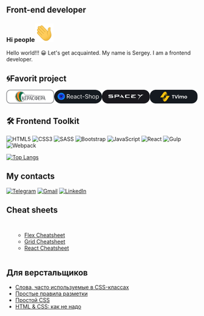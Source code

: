 ## Front-end developer

### Hi people<img src="img/hello.gif" width="50px" style="max-width:50%;">

<p>Hello world!!! 😀 Let's get acquainted. My name is Sergey.
I am a frontend developer.
</p>

<h2>🌀Favorit project</h2>

<div style="display: flex;" >
<a href= "https://kerasfera.ru/"><img src="img/kerasfera.svg"></a>
<a href= "https://sergeyshurkhovetckii.github.io/React-shop/"><img src="img/React-shop.svg"></a>
<a href= "https://sergeyshurkhovetckii.github.io/Space.github.io/"><img src="img/space..svg"></a>
<a href= "https://sergeyshurkhovetckii.github.io/Movies.github.io/"><img src="img/Tvimo.svg"></a>

</div>

<h2>🛠 Frontend Toolkit </h2>

![HTML5](https://img.shields.io/badge/html5-%23E34F26.svg?style=for-the-badge&logo=html5&logoColor=white)
![CSS3](https://img.shields.io/badge/css3-%231572B6.svg?style=for-the-badge&logo=css3&logoColor=white)
![SASS](https://img.shields.io/badge/SASS-hotpink.svg?style=for-the-badge&logo=SASS&logoColor=white)
![Bootstrap](https://img.shields.io/badge/bootstrap-%23563D7C.svg?style=for-the-badge&logo=bootstrap&logoColor=white)
![JavaScript](https://img.shields.io/badge/javascript-%23323330.svg?style=for-the-badge&logo=javascript&logoColor=%23F7DF1E)
![React](https://img.shields.io/badge/react-%2320232a.svg?style=for-the-badge&logo=react&logoColor=%2361DAFB)
![Gulp](https://img.shields.io/badge/GULP-%23CF4647.svg?style=for-the-badge&logo=gulp&logoColor=white)
![Webpack](https://img.shields.io/badge/webpack-%238DD6F9.svg?style=for-the-badge&logo=webpack&logoColor=black)

[![Top Langs](https://github-readme-stats.vercel.app/api/top-langs/?username=SergeyShurkhovetckii&layout=compact)](https://github.com/SergeyShurkhovetckii/SergeyShurkhovetckii)

<h2>My contacts</h2>

<a href="https://t.me/Shurkhovetskii_Sergey">![Telegram](https://img.shields.io/badge/Telegram-2CA5E0?style=for-the-badge&logo=telegram&logoColor=white)</a>
<a href="mailto:sshurkhovetskii@gmail.com">![Gmail](https://img.shields.io/badge/Gmail-D14836?style=for-the-badge&logo=gmail&logoColor=white)</a>
<a href="https://www.linkedin.com/in/sergey-shurkhovetskii-13183a256/">![LinkedIn](https://img.shields.io/badge/linkedin-%230077B5.svg?style=for-the-badge&logo=linkedin&logoColor=white)</a>

<h2>Cheat sheets</h2>

<div style="display: flex;" >
    <ul dir="auto">
<ul dir="auto">
<li><a href="https://yoksel.github.io/flex-cheatsheet/" rel="nofollow">Flex Cheatsheet</a></li>
<li><a href="https://yoksel.github.io/grid-cheatsheet/" rel="nofollow">Grid Cheatsheet</a></li>
<li><a href="https://devhints.io/react" rel="nofollow">React Cheatsheet</a></li>
</ul>
    </ul>
</div>

<h2>Для верстальщиков</h2>
<ul dir="auto">
<li><a href="https://github.com/yoksel/common-words">Слова, часто используемые в CSS-классах</a></li>
<li><a href="http://yoksel.github.io/easy-markup/" rel="nofollow">Простые правила разметки</a></li>
<li><a href="https://yoksel.github.io/easy-css/" rel="nofollow">Простой CSS</a></li>
<li><a href="https://yoksel.github.io/bad-practices/" rel="nofollow">HTML &amp; CSS: как не надо</a></li>
</ul>
